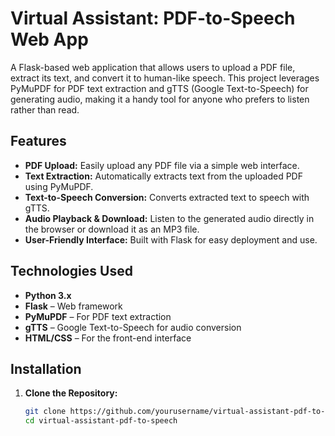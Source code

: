 # Virtual Assistant: PDF-to-Speech Web App

A Flask-based web application that allows users to upload a PDF file, extract its text, and convert it to human-like speech. This project leverages PyMuPDF for PDF text extraction and gTTS (Google Text-to-Speech) for generating audio, making it a handy tool for anyone who prefers to listen rather than read.

## Features

- **PDF Upload:** Easily upload any PDF file via a simple web interface.
- **Text Extraction:** Automatically extracts text from the uploaded PDF using PyMuPDF.
- **Text-to-Speech Conversion:** Converts extracted text to speech with gTTS.
- **Audio Playback & Download:** Listen to the generated audio directly in the browser or download it as an MP3 file.
- **User-Friendly Interface:** Built with Flask for easy deployment and use.

## Technologies Used

- **Python 3.x**
- **Flask** – Web framework
- **PyMuPDF** – For PDF text extraction
- **gTTS** – Google Text-to-Speech for audio conversion
- **HTML/CSS** – For the front-end interface

## Installation

1. **Clone the Repository:**

   ```bash
   git clone https://github.com/yourusername/virtual-assistant-pdf-to-speech.git
   cd virtual-assistant-pdf-to-speech
